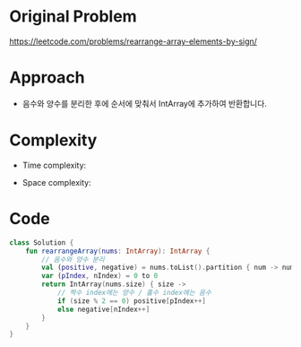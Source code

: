 # Original Problem

https://leetcode.com/problems/rearrange-array-elements-by-sign/

# Approach

- 음수와 양수를 분리한 후에 순서에 맞춰서 IntArray에 추가하여 반환합니다.


# Complexity

- Time complexity:

- Space complexity:

# Code

```kotlin
class Solution {
    fun rearrangeArray(nums: IntArray): IntArray {
        // 음수와 양수 분리
        val (positive, negative) = nums.toList().partition { num -> num > 0 }00
        var (pIndex, nIndex) = 0 to 0
        return IntArray(nums.size) { size ->
            // 짝수 index에는 양수 / 홀수 index에는 음수
            if (size % 2 == 0) positive[pIndex++]
            else negative[nIndex++]
        }
    }
}
```
